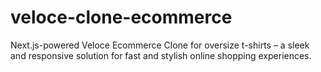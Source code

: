 # veloce-clone-ecommerce
Next.js-powered Veloce Ecommerce Clone for oversize t-shirts – a sleek and responsive solution for fast and stylish online shopping experiences.
